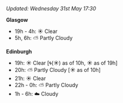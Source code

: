 *Updated: Wednesday 31st May 17:30*

**Glasgow**

* 19h - 4h: :sunny: Clear
* 5h, 6h: :partly_sunny: Partly Cloudy

**Edinburgh**

* 19h: :sunny: Clear [:cyclone:(:sunny:) as of 10h, :sunny: as of 19h]
* 20h: :partly_sunny: Partly Cloudy [:sunny: as of 10h]
* 21h: :sunny: Clear
* 22h - 0h: :partly_sunny: Partly Cloudy
* 1h - 6h: :cloud: Cloudy
